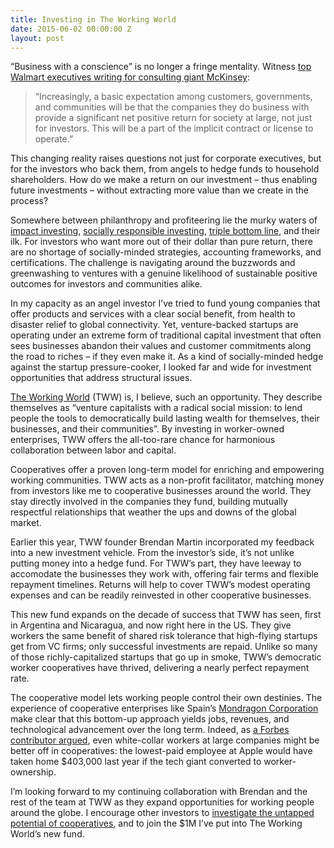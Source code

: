 ```yaml
---
title: Investing in The Working World
date: 2015-06-02 00:00:00 Z
layout: post
---
```


“Business with a conscience” is no longer a fringe mentality. Witness [top Walmart executives writing for consulting giant McKinsey](http://www.mckinsey.com/insights/strategy/business_and_society_in_the_coming_decades):

> “Increasingly, a basic expectation among customers, governments, and communities will be that the companies they do business with provide a significant net positive return for society at large, not just for investors. This will be a part of the implicit contract or license to operate.”

This changing reality raises questions not just for corporate executives, but for the investors who back them, from angels to hedge funds to household shareholders. How do we make a return on our investment – thus enabling future investments – without extracting more value than we create in the process?

Somewhere between philanthropy and profiteering lie the murky waters of [impact investing](http://en.wikipedia.org/wiki/Impact_investing), [socially responsible investing](http://en.wikipedia.org/wiki/Socially_responsible_investing), [triple bottom line](http://en.wikipedia.org/wiki/Triple_bottom_line), and their ilk. For investors who want more out of their dollar than pure return, there are  no shortage of socially-minded strategies, accounting frameworks, and certifications. The challenge is navigating around the buzzwords and greenwashing to ventures with a genuine likelihood of sustainable positive outcomes for investors and communities alike.

In my capacity as an angel investor I’ve tried to fund young companies that offer products and services with a clear social benefit, from health to disaster relief to global connectivity. Yet, venture-backed startups are operating under an extreme form of traditional capital investment that often sees businesses abandon their values and customer commitments along the road to riches – if they even make it. As a kind of socially-minded hedge against the startup pressure-cooker, I looked far and wide for investment opportunities that address structural issues.

[The Working World](http://theworkingworld.org/) (TWW) is, I believe, such an opportunity. They describe themselves as “venture capitalists with a radical social mission: to lend people the tools to democratically build lasting wealth for themselves, their businesses, and their communities”. By investing in worker-owned enterprises, TWW offers the all-too-rare chance for harmonious collaboration between labor and capital.

Cooperatives offer a proven long-term model for enriching and empowering working communities. TWW acts as a non-profit facilitator, matching money from investors like me to cooperative businesses around the world. They stay directly involved in the companies they fund, building mutually respectful relationships that weather the ups and downs of the global market.

Earlier this year, TWW founder Brendan Martin incorporated my feedback into a new investment vehicle. From the investor’s side, it’s not unlike putting money into a hedge fund. For TWW’s part, they have leeway to accomodate the businesses they work with, offering fair terms and flexible repayment timelines. Returns will help to cover TWW’s modest operating expenses and can be readily reinvested in other cooperative businesses.

This new fund expands on the decade of success that TWW has seen, first in Argentina and Nicaragua, and now right here in the US. They give workers the same benefit of shared risk tolerance that high-flying startups get from VC firms; only successful investments are repaid. Unlike so many of those richly-capitalized startups that go up in smoke, TWW’s democratic worker cooperatives have thrived, delivering a nearly perfect repayment rate.

The cooperative model lets working people control their own destinies. The experience of cooperative enterprises like Spain’s [Mondragon Corporation](http://www.mondragon-corporation.com/eng/) make clear that this bottom-up approach yields jobs, revenues, and technological advancement over the long term. Indeed, as [a Forbes contributor argued](http://www.forbes.com/sites/cameronkeng/2014/12/18/if-apple-was-a-worker-cooperative-each-employee-would-earn-at-least-403k/), even white-collar workers at large companies might be better off in cooperatives: the lowest-paid employee at Apple would have taken home $403,000 last year if the tech giant converted to worker-ownership.

I’m looking forward to my continuing collaboration with Brendan and the rest of the team at TWW as they expand opportunities for working people around the globe. I encourage other investors to [investigate the untapped potential of cooperatives](http://blog.ncrp.org/2015/05/investing-in-worker-cooperatives.html), and to join the $1M I’ve put into The Working World’s new fund.
